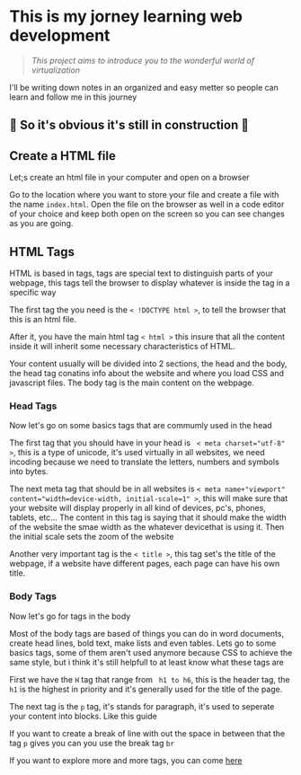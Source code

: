<h1> This is my jorney learning web development </h1>

> *This project aims to introduce you to the wonderful world of virtualization*
<p> I'll be writing down notes in an organized and easy metter so people can learn and follow me in this journey</p>

## :construction_worker: So it's obvious it's still in construction :construction: ##

<h2> Create a HTML file</h2>
<p> Let;s create an html file in your computer and open on a browser</p>
<p> Go to the location where you want to store your file and create a file with the name <code>index.html</code>. Open the file on the browser as well in a code editor of your choice and keep both open on the screen so you can see changes as you are going.</p>

<h2>HTML Tags</h2>
<p> HTML is based in tags, tags are special text to distinguish parts of your webpage, this tags tell the browser to display whatever is inside the tag in a specific way</p>
<p> The first tag the you need is the <code>< !DOCTYPE html ></code>, to tell the browser that this is an html file.</p>
<p> After it, you have the main html tag <code>< html ></code> this insure that all the content inside it will inherit some necessary characteristics of HTML.<p>
<p> Your content usually will be divided into 2 sections, the head and the body, the head tag conatins info about the website and where you load CSS and javascript files. The body tag is the main content on the webpage.</p>
  <h3> Head Tags </h3>
<p> Now let's go on some basics tags that are commumly used in the head</p>
<p> The first tag that you should have in your head is <code> < meta charset="utf-8" ></code>, this is a type of unicode, it's used virtually in all websites, we need incoding because we need to translate the letters, numbers and symbols into bytes.</p>
<p> The next meta tag that should be in all websites is <code>< meta name+"viewport" content="width=device-width, initial-scale=1" ></code>, this will make sure that your website will display properly in all kind of devices, pc's, phones, tablets, etc... The content in this tag is saying that it should make the width of the website the smae width as the whatever devicethat is using it. Then the initial scale sets the zoom of the website</p>
  <p> Another very important tag is the <code>< title ></code>, this tag set's the title of the webpage, if a website have different pages, each page can have his own title.</p>
  <h3> Body Tags</h3>
  <p> Now let's go for tags in the body</p>
  <p> Most of the body tags are based of things you can do in word documents, create head lines, bold text, make lists and even tables. Lets go to some basics tags, some of them aren't used anymore because CSS to achieve the same style, but i think it's still helpfull to at least know what these tags are</p>
  <p> First we have the <code>H</code> tag that range from <code> h1 to h6</code>, this is the header tag, the <code>h1</code> is the highest in priority and it's generally used for the title of the page.</p>
  <p> The next tag is the <code>p</code> tag, it's stands for paragraph, it's used to seperate your content into blocks. Like this guide</p>
  <p> If you want to create a break of line with out the space in between that the tag <code>p</code> gives you can you use the break tag <code>br</code>
<p> If you want to explore more and more tags, you can come <a href="https://www.w3schools.com/" target"_blank">here</a>
